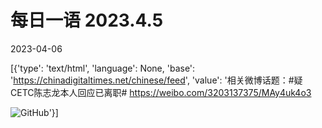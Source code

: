 # 每日一语 2023.4.5

2023-04-06

[{'type': 'text/html', 'language': None, 'base': 'https://chinadigitaltimes.net/chinese/feed', 'value': '相关微博话题：#疑CETC陈志龙本人回应已离职#    https://weibo.com/3203137375/MAy4uk4o3

![GitHub](https://chinadigitaltimes.net/chinese/files/2023/04/2023.4.5.2.jpg)'}]